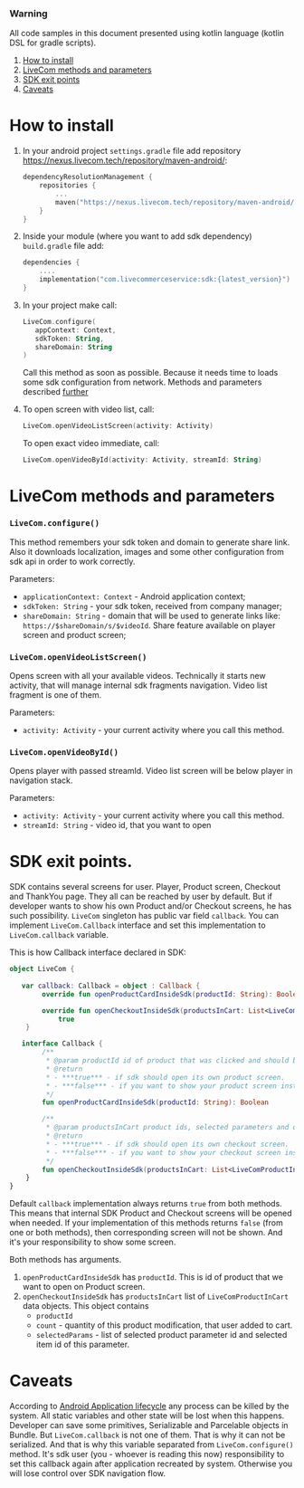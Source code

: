 ### Warning

All code samples in this document presented using kotlin language (kotlin DSL for gradle scripts).

1. [How to install](#how-to-install)
2. [LiveCom methods and parameters](#livecom-methods-and-parameters)
3. [SDK exit points](#sdk-exit-points)
4. [Caveats](#caveats)

# How to install

1. In your android project `settings.gradle` file add repository <https://nexus.livecom.tech/repository/maven-android/>:

   ```kotlin
   dependencyResolutionManagement {
       repositories {
           ...
           maven("https://nexus.livecom.tech/repository/maven-android/")
       }
   }
   ```
2. Inside your module (where you want to add sdk dependency) `build.gradle` file add:

   ```kotlin
   dependencies {
       ....
       implementation("com.livecommerceservice:sdk:{latest_version}")
   }
   ```
3. In your project make call:

   ```kotlin
   LiveCom.configure(
      appContext: Context,
      sdkToken: String,
      shareDomain: String
   )
   ```

   Call this method as soon as possible. Because it needs time to loads some sdk configuration from network. Methods and parameters described [further](#livecom-methods-and-parameters)
4. To open screen with video list, call:

   ```kotlin
   LiveCom.openVideoListScreen(activity: Activity)
   ```

   To open exact video immediate, call:

   ```kotlin
   LiveCom.openVideoById(activity: Activity, streamId: String)
   ```

# LiveCom methods and parameters

### `LiveCom.configure()`

This method remembers your sdk token and domain to generate share link. Also it downloads localization, images and some other configuration from sdk api in order to work correctly.

Parameters:

* `applicationContext: Context` - Android application context;
* `sdkToken: String` - your sdk token, received from company manager;
* `shareDomain: String` - domain that will be used to generate links like: `https://$shareDomain/s/$videoId`. Share feature available on player screen and product screen;

### `LiveCom.openVideoListScreen()`

Opens screen with all your available videos. Technically it starts new activity, that will manage internal sdk fragments navigation. Video list fragment is one of them.

Parameters:

* `activity: Activity` - your current activity where you call this method.

### `LiveCom.openVideoById()`

Opens player with passed streamId. Video list screen will be below player in navigation stack.

Parameters:

* `activity: Activity` - your current activity where you call this method.
* `streamId: String` - video id, that you want to open

# SDK exit points.

SDK contains several screens for user. Player, Product screen, Checkout and ThankYou page. They all can be reached by user by default. But if developer wants to show his own Product and/or Checkout screens, he has such possibility. `LiveCom` singleton has public var field `callback`. You can implement `LiveCom.Callback` interface and set this implementation to `LiveCom.callback` variable.

This is how Callback interface declared in SDK:

```kotlin
object LiveCom {
   
   var callback: Callback = object : Callback {
        override fun openProductCardInsideSdk(productId: String): Boolean = true

        override fun openCheckoutInsideSdk(productsInCart: List<LiveComProductInCart>): Boolean =
            true
    }

   interface Callback {
        /**
         * @param productId id of product that was clicked and should be opened on separate screen
         * @return
         * - ***true*** - if sdk should open its own product screen.
         * - ***false*** - if you want to show your product screen instead of sdks built in one.
         */
        fun openProductCardInsideSdk(productId: String): Boolean

        /**
         * @param productsInCart product ids, selected parameters and quantity that user added to cart
         * @return
         * - ***true*** - if sdk should open its own checkout screen.
         * - ***false*** - if you want to show your checkout screen instead of sdks built in one.
         */
        fun openCheckoutInsideSdk(productsInCart: List<LiveComProductInCart>): Boolean
    }
}
```

Default `callback` implementation always returns `true` from both methods. This means that internal SDK Product and Checkout screens will be opened when needed. If your implementation of this methods returns `false` (from one or both methods), then corresponding screen will not be shown. And it's your responsibility to show some screen.

Both methods has arguments.

1. `openProductCardInsideSdk` has `productId`. This is id of product that we want to open on Product screen.
2. `openCheckoutInsideSdk` has `productsInCart` list of `LiveComProductInCart` data objects. This object contains
   * `productId`
   * `count` - quantity of this product modification, that user added to cart.
   * `selectedParams` - list of selected product parameter id and selected item id of this parameter.

# Caveats

According to [Android Application lifecycle](https://developer.android.com/guide/components/activities/process-lifecycle) any process can be killed by the system. All static variables and other state will be lost when this happens. Developer can save some primitives, Serializable and Parcelable objects in Bundle. But `LiveCom.callback` is not one of them. That is why it can not be serialized. And that is why this variable separated from `LiveCom.configure()` method. It's sdk user (you - whoever is reading this now) responsibility to set this callback again after application recreated by system. Otherwise you will lose control over SDK navigation flow.
